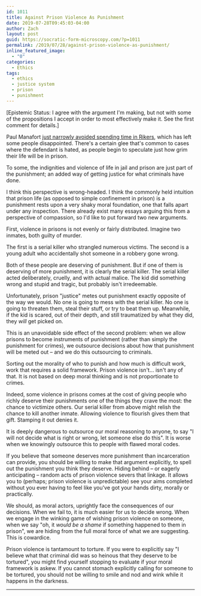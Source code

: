 ```yaml
---
id: 1011
title: Against Prison Violence As Punishment
date: 2019-07-28T09:45:03-04:00
author: Zach
layout: post
guid: https://socratic-form-microscopy.com/?p=1011
permalink: /2019/07/28/against-prison-violence-as-punishment/
inline_featured_image:
  - "0"
categories:
  - Ethics
tags:
  - ethics
  - justice system
  - prison
  - punishment
---
```


<p class="caption pre-post-meta">
[Epistemic Status: I agree with the argument I'm making, but not with some of the propositions I accept in order to most effectively make it. See the first comment for details.]
</p>

Paul Manafort <a href="https://www.foxnews.com/politics/paul-manafort-not-going-rikers-island-federal-custody-justice-department">just narrowly avoided spending time in Rikers</a>, which has left some people disappointed. There's a certain glee that's common to cases where the defendant is hated, as people begin to speculate just how grim their life will be in prison.

To some, the indignities and violence of life in jail and prison are just part of the punishment; an added way of getting justice for what criminals have done.

I think this perspective is wrong-headed. I think the commonly held intuition that prison life (as opposed to simple confinement in prison) is a punishment rests upon a very shaky moral foundation, one that falls apart under any inspection. There already exist many essays arguing this from a perspective of compassion, so I'd like to put forward two new arguments.

First, violence in prisons is not evenly or fairly distributed. Imagine two inmates, both guilty of murder.

The first is a serial killer who strangled numerous victims. The second is a young adult who accidentally shot someone in a robbery gone wrong.

Both of these people are deserving of punishment. But if one of them is deserving of more punishment, it is clearly the serial killer. The serial killer acted deliberately, cruelly, and with actual malice. The kid did something wrong and stupid and tragic, but probably isn't irredeemable.

Unfortunately, prison "justice" metes out punishment exactly opposite of the way we would. No one is going to mess with the serial killer. No one is going to threaten them, steal their stuff, or try to beat them up. Meanwhile, if the kid is scared, out of their depth, and still traumatized by what they did, they <em>will</em> get picked on.

This is an unavoidable side effect of the second problem: when we allow prisons to become instruments of punishment (rather than simply the punishment for crimes), we outsource decisions about how that punishment will be meted out – and we do this outsourcing to criminals.

Sorting out the morality of who to punish and how much is difficult work, work that requires a solid framework. Prison violence isn't… isn't any of that. It is not based on deep moral thinking and is not proportionate to crimes.

Indeed, some violence in prisons comes at the cost of giving people who richly deserve their punishments one of the things they crave the most: the chance to victimize others. Our serial killer from above might relish the chance to kill another inmate. Allowing violence to flourish gives them that gift. Stamping it out denies it.

It is deeply dangerous to outsource our moral reasoning to anyone, to say "I will not decide what is right or wrong, let someone else do this". It is worse when we knowingly outsource this to people with flawed moral codes.

If you believe that someone deserves more punishment than incarceration can provide, you should be willing to make that argument explicitly, to spell out the punishment you think they deserve. Hiding behind – or eagerly anticipating – random acts of prison violence severs that linkage. It allows you to (perhaps; prison violence is unpredictable) see your aims completed without you ever having to feel like you've got your hands dirty, morally or practically.

We should, as moral actors, uprightly face the consequences of our decisions. When we fail to, it is much easier for us to decide wrong. When we engage in the winking game of wishing prison violence on someone, when we say "oh, it <em>would be a shame </em>if something happened to them in prison", we are hiding from the full moral force of what we are suggesting. This is cowardice.

Prison violence is tantamount to torture. If you were to explicitly say "I believe what that criminal did was so heinous that they deserve to be tortured", you might find yourself stopping to evaluate if your moral framework is askew. If you cannot stomach explicitly calling for someone to be tortured, you should not be willing to smile and nod and wink while it happens in the darkness.

<hr class="post-end" />
